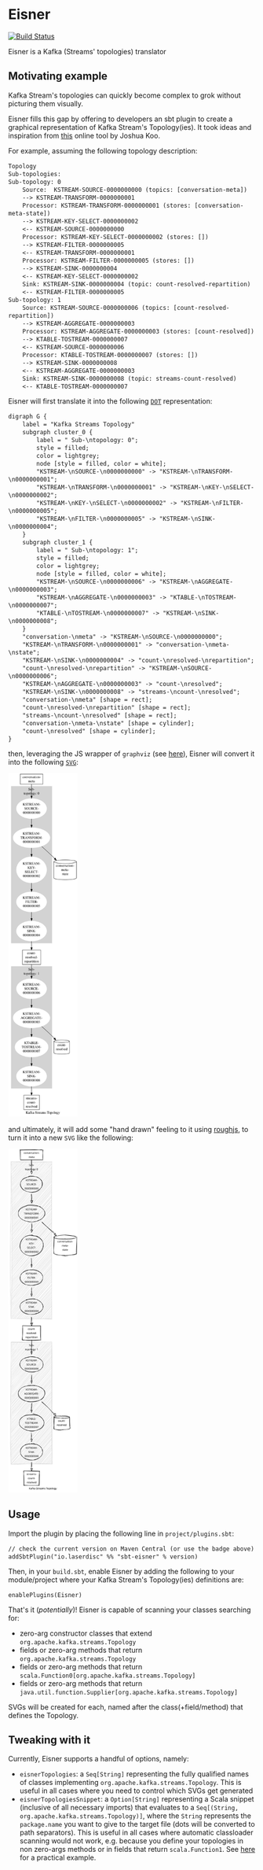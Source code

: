 # Eisner
[![Build Status](https://travis-ci.org/laserdisc-io/eisner.svg?branch=master)](https://travis-ci.org/laserdisc-io/eisner)

Eisner is a Kafka (Streams' topologies) translator

## Motivating example

Kafka Stream's topologies can quickly become complex to grok without picturing them visually.

Eisner fills this gap by offering to developers an sbt plugin to create a graphical representation of Kafka Stream's Topology(ies).
It took ideas and inspiration from [this](https://zz85.github.io/kafka-streams-viz/) online tool by Joshua Koo.

For example, assuming the following topology description:

```
Topology
Sub-topologies:
Sub-topology: 0
	Source:  KSTREAM-SOURCE-0000000000 (topics: [conversation-meta])
	--> KSTREAM-TRANSFORM-0000000001
	Processor: KSTREAM-TRANSFORM-0000000001 (stores: [conversation-meta-state])
	--> KSTREAM-KEY-SELECT-0000000002
	<-- KSTREAM-SOURCE-0000000000
	Processor: KSTREAM-KEY-SELECT-0000000002 (stores: [])
	--> KSTREAM-FILTER-0000000005
	<-- KSTREAM-TRANSFORM-0000000001
	Processor: KSTREAM-FILTER-0000000005 (stores: [])
	--> KSTREAM-SINK-0000000004
	<-- KSTREAM-KEY-SELECT-0000000002
	Sink: KSTREAM-SINK-0000000004 (topic: count-resolved-repartition)
	<-- KSTREAM-FILTER-0000000005
Sub-topology: 1
	Source: KSTREAM-SOURCE-0000000006 (topics: [count-resolved-repartition])
	--> KSTREAM-AGGREGATE-0000000003
	Processor: KSTREAM-AGGREGATE-0000000003 (stores: [count-resolved])
	--> KTABLE-TOSTREAM-0000000007
	<-- KSTREAM-SOURCE-0000000006
	Processor: KTABLE-TOSTREAM-0000000007 (stores: [])
	--> KSTREAM-SINK-0000000008
	<-- KSTREAM-AGGREGATE-0000000003
	Sink: KSTREAM-SINK-0000000008 (topic: streams-count-resolved)
	<-- KTABLE-TOSTREAM-0000000007
```

Eisner will first translate it into the following [`DOT`](https://en.wikipedia.org/wiki/DOT_(graph_description_language)) representation:

```
digraph G {
	label = "Kafka Streams Topology"
	subgraph cluster_0 {
		label = " Sub-\ntopology: 0";
		style = filled;
		color = lightgrey;
		node [style = filled, color = white];
		"KSTREAM-\nSOURCE-\n0000000000" -> "KSTREAM-\nTRANSFORM-\n0000000001";
		"KSTREAM-\nTRANSFORM-\n0000000001" -> "KSTREAM-\nKEY-\nSELECT-\n0000000002";
		"KSTREAM-\nKEY-\nSELECT-\n0000000002" -> "KSTREAM-\nFILTER-\n0000000005";
		"KSTREAM-\nFILTER-\n0000000005" -> "KSTREAM-\nSINK-\n0000000004";
	}
	subgraph cluster_1 {
		label = " Sub-\ntopology: 1";
		style = filled;
		color = lightgrey;
		node [style = filled, color = white];
		"KSTREAM-\nSOURCE-\n0000000006" -> "KSTREAM-\nAGGREGATE-\n0000000003";
		"KSTREAM-\nAGGREGATE-\n0000000003" -> "KTABLE-\nTOSTREAM-\n0000000007";
		"KTABLE-\nTOSTREAM-\n0000000007" -> "KSTREAM-\nSINK-\n0000000008";
	}
	"conversation-\nmeta" -> "KSTREAM-\nSOURCE-\n0000000000";
	"KSTREAM-\nTRANSFORM-\n0000000001" -> "conversation-\nmeta-\nstate";
	"KSTREAM-\nSINK-\n0000000004" -> "count-\nresolved-\nrepartition";
	"count-\nresolved-\nrepartition" -> "KSTREAM-\nSOURCE-\n0000000006";
	"KSTREAM-\nAGGREGATE-\n0000000003" -> "count-\nresolved";
	"KSTREAM-\nSINK-\n0000000008" -> "streams-\ncount-\nresolved";
	"conversation-\nmeta" [shape = rect];
	"count-\nresolved-\nrepartition" [shape = rect];
	"streams-\ncount-\nresolved" [shape = rect];
	"conversation-\nmeta-\nstate" [shape = cylinder];
	"count-\nresolved" [shape = cylinder];
}
```

then, leveraging the JS wrapper of `graphviz` (see [here](https://github.com/mdaines/viz.js)), Eisner will convert it into the following [`SVG`](https://en.wikipedia.org/wiki/Scalable_Vector_Graphics):

<img src="https://raw.githubusercontent.com/laserdisc-io/eisner/master/src/test/resources/topology1.svg?sanitize=true" width="141" height="699"/>

and ultimately, it will add some "hand drawn" feeling to it using [roughjs](https://roughjs.com/), to turn it into a new `SVG` like the following:

<img src="https://raw.githubusercontent.com/laserdisc-io/eisner/master/src/test/resources/topology1-rough.svg?sanitize=true" width="141" height="699"/>

## Usage

Import the plugin by placing the following line in `project/plugins.sbt`:

```
// check the current version on Maven Central (or use the badge above)
addSbtPlugin("io.laserdisc" %% "sbt-eisner" % version)
```

Then, in your `build.sbt`, enable Eisner by adding the following to your module/project where your Kafka Stream's Topology(ies) definitions are:

```
enablePlugins(Eisner)
```

That's it (_potentially_)! Eisner is capable of scanning your classes searching for:
- zero-arg constructor classes that extend `org.apache.kafka.streams.Topology`
- fields or zero-arg methods that return `org.apache.kafka.streams.Topology`
- fields or zero-arg methods that return `scala.Function0[org.apache.kafka.streams.Topology]`
- fields or zero-arg methods that return `java.util.function.Supplier[org.apache.kafka.streams.Topology]`

SVGs will be created for each, named after the class(+field/method) that defines the Topology.

## Tweaking with it

Currently, Eisner supports a handful of options, namely:

- `eisnerTopologies`: a `Seq[String]` representing the fully qualified names of classes implementing `org.apache.kafka.streams.Topology`. This is useful in all cases where you need to control which SVGs get generated
- `eisnerTopologiesSnippet`: a `Option[String]` representing a Scala snippet (inclusive of all necessary imports) that evaluates to a `Seq[(String, org.apache.kafka.streams.Topology)]`, where the `String` represents the `package.name` you want to give to the target file (dots will be converted to path separators). This is useful in all cases where automatic classloader scanning would not work, e.g. because you define your topologies in non zero-args methods or in fields that return `scala.Function1`. See [here](https://raw.githubusercontent.com/laserdisc-io/eisner/master/src/sbt-test/sbt-eisner/snippet/src/main/scala/snippet/EisnerTopology.scala) for a practical example.
